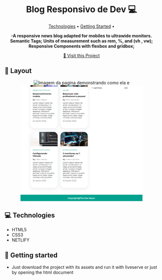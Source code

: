 <h1 align="center" style="font-weight: bold;">Blog Responsivo de Dev 💻</h1>

<p align="center">
 <a href="#tech">Technologies</a> • 
 <a href="#started">Getting Started</a> • 
</p>

<p align="center">
    <b>-A responsive news blog adapted for mobiles to ultrawide monitors.</b>
    <b>Semantic Tags;
       Units of measurement such as rem, %, and (vh , vw);
       Responsive Components with flexbox and gridbox;
    </b>
</p>

<p align="center">
     <a href="https://blogresponsive.netlify.app/">📱 Visit this Project</a>
</p>

<h2 id="layout">🎨 Layout</h2>

<p align="center">
      <img src="./assets/img/bsection.png" alt="Imagem da pagina demonstrando como ela e" width="400px">
    <img src="./assets/img/image.png" alt="Imagem da pagina demonstrando como ela e" width="400px">
</p>

<h2 id="technologies">💻 Technologies</h2>

- HTML5
- CSS3
- NETLIFY

<h2 id="started">🚀 Getting started</h2>

- Just download the project with its assets and run it with liveserve or just by opening the html document

